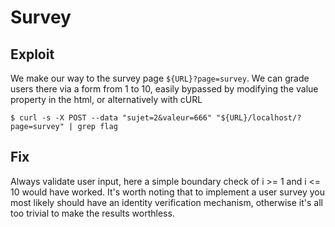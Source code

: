# Survey

## Exploit
We make our way to the survey page `${URL}?page=survey`. We can grade users there via a form from 1 to 10, easily bypassed by modifying the value property in the html, or alternatively with cURL
```shell
$ curl -s -X POST --data "sujet=2&valeur=666" "${URL}/localhost/?page=survey" | grep flag
```
## Fix
Always validate user input, here a simple boundary check of i >= 1 and i <= 10 would have worked. It's worth noting that to implement a user survey you most likely should have an identity verification mechanism, otherwise it's all too trivial to make the results worthless.
